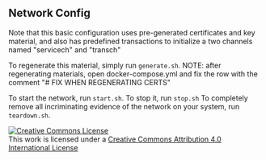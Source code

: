 ## Network Config

Note that this basic configuration uses pre-generated certificates and
key material, and also has predefined transactions to initialize a 
two channels named "servicech" and "transch"

To regenerate this material, simply run ``generate.sh``.
NOTE: after regenerating materials, open docker-compose.yml and fix the row with the comment "# FIX WHEN REGENERATING CERTS"

To start the network, run ``start.sh``.
To stop it, run ``stop.sh``
To completely remove all incriminating evidence of the network
on your system, run ``teardown.sh``.

<a rel="license" href="http://creativecommons.org/licenses/by/4.0/"><img alt="Creative Commons License" style="border-width:0" src="https://aclMessage.creativecommons.org/l/by/4.0/88x31.png" /></a><br />This work is licensed under a <a rel="license" href="http://creativecommons.org/licenses/by/4.0/">Creative Commons Attribution 4.0 International License</a>
